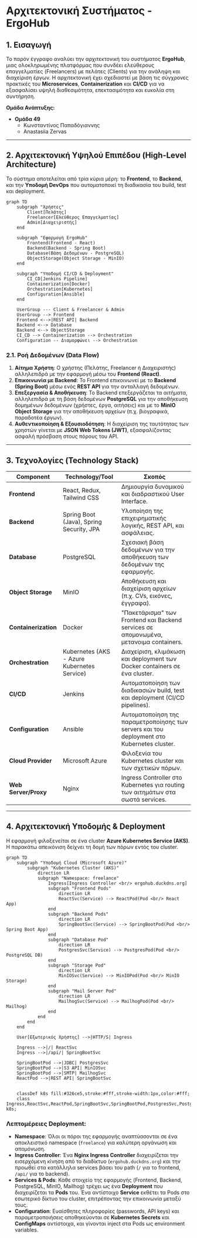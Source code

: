 # Αρχιτεκτονική Συστήματος - ErgoHub

## 1. Εισαγωγή

Το παρόν έγγραφο αναλύει την αρχιτεκτονική του συστήματος **ErgoHub**, μιας ολοκληρωμένης πλατφόρμας που συνδέει ελεύθερους επαγγελματίες (Freelancers) με πελάτες (Clients) για την ανάληψη και διαχείριση έργων. Η αρχιτεκτονική έχει σχεδιαστεί με βάση τις σύγχρονες πρακτικές του **Microservices**, **Containerization** και **CI/CD** για να εξασφαλίσει υψηλή διαθεσιμότητα, επεκτασιμότητα και ευκολία στη συντήρηση.

**Ομάδα Ανάπτυξης:**
*   **Ομάδα 49**
    *   Κωνσταντίνος Παπαδόγιαννης
    *   Anastasiia Zervas

---

## 2. Αρχιτεκτονική Υψηλού Επιπέδου (High-Level Architecture)

Το σύστημα αποτελείται από τρία κύρια μέρη: το **Frontend**, το **Backend**, και την **Υποδομή DevOps** που αυτοματοποιεί τη διαδικασία του build, test και deployment.

```mermaid
graph TD
    subgraph "Χρήστες"
        Client[Πελάτης]
        Freelancer[Ελεύθερος Επαγγελματίας]
        Admin[Διαχειριστής]
    end

    subgraph "Εφαρμογή ErgoHub"
        Frontend(Frontend - React)
        Backend(Backend - Spring Boot)
        Database(Βάση Δεδομένων - PostgreSQL)
        ObjectStorage(Object Storage - MinIO)
    end

    subgraph "Υποδομή CI/CD & Deployment"
        CI_CD[Jenkins Pipeline]
        Containerization[Docker]
        Orchestration[Kubernetes]
        Configuration[Ansible]
    end

    UserGroup --- Client & Freelancer & Admin
    UserGroup --> Frontend
    Frontend <-->|REST API| Backend
    Backend <--> Database
    Backend <--> ObjectStorage
    CI_CD --> Containerization --> Orchestration
    Configuration -- Διαμορφώνει --> Orchestration
```

### 2.1. Ροή Δεδομένων (Data Flow)

1.  **Αίτημα Χρήστη**: Ο χρήστης (Πελάτης, Freelancer ή Διαχειριστής) αλληλεπιδρά με την εφαρμογή μέσω του **Frontend (React)**.
2.  **Επικοινωνία με Backend**: Το Frontend επικοινωνεί με το **Backend (Spring Boot)** μέσω ενός **REST API** για την ανταλλαγή δεδομένων.
3.  **Επεξεργασία & Αποθήκευση**: Το Backend επεξεργάζεται τα αιτήματα, αλληλεπιδρά με τη βάση δεδομένων **PostgreSQL** για την αποθήκευση δομημένων δεδομένων (χρήστες, έργα, αιτήσεις) και με το **MinIO Object Storage** για την αποθήκευση αρχείων (π.χ. βιογραφικά, παραδοτέα έργων).
4.  **Αυθεντικοποίηση & Εξουσιοδότηση**: Η διαχείριση της ταυτότητας των χρηστών γίνεται με **JSON Web Tokens (JWT)**, εξασφαλίζοντας ασφαλή πρόσβαση στους πόρους του API.

---

## 3. Τεχνολογίες (Technology Stack)

| Component          | Technology/Tool                                | Σκοπός                                                                                             |
| ------------------ | ---------------------------------------------- | -------------------------------------------------------------------------------------------------- |
| **Frontend**       | React, Redux, Tailwind CSS                     | Δημιουργία δυναμικού και διαδραστικού User Interface.                                              |
| **Backend**        | Spring Boot (Java), Spring Security, JPA       | Υλοποίηση της επιχειρηματικής λογικής, REST API, και ασφάλειας.                                    |
| **Database**       | PostgreSQL                                     | Σχεσιακή βάση δεδομένων για την αποθήκευση των δεδομένων της εφαρμογής.                             |
| **Object Storage** | MinIO                                          | Αποθήκευση και διαχείριση αρχείων (π.χ. CVs, εικόνες, έγγραφα).                                     |
| **Containerization**| Docker                                         | "Πακετάρισμα" των Frontend και Backend services σε απομονωμένα, μετανοιμα containers.              |
| **Orchestration**  | Kubernetes (AKS - Azure Kubernetes Service)    | Διαχείριση, κλιμάκωση και deployment των Docker containers σε ένα cluster.                           |
| **CI/CD**          | Jenkins                                        | Αυτοματοποίηση των διαδικασιών build, test και deployment (CI/CD pipelines).                        |
| **Configuration**  | Ansible                                        | Αυτοματοποίηση της παραμετροποίησης των servers και του deployment στο Kubernetes cluster.         |
| **Cloud Provider** | Microsoft Azure                                | Φιλοξενία του Kubernetes cluster και των σχετικών πόρων.                                            |
| **Web Server/Proxy**| Nginx                                          | Ingress Controller στο Kubernetes για routing των αιτημάτων στα σωστά services.                    |

---

## 4. Αρχιτεκτονική Υποδομής & Deployment

Η εφαρμογή φιλοξενείται σε ένα cluster **Azure Kubernetes Service (AKS)**. Η παρακάτω απεικόνιση δείχνει τη δομή των πόρων εντός του cluster.

```mermaid
graph TD
    subgraph "Υποδομή Cloud (Microsoft Azure)"
        subgraph "Kubernetes Cluster (AKS)"
            direction LR
            subgraph "Namespace: freelance"
                Ingress[Ingress Controller <br/> ergohub.duckdns.org]
                subgraph "Frontend Pods"
                    direction LR
                    ReactSvc(Service) --> ReactPod(Pod <br/> React App)
                end
                subgraph "Backend Pods"
                    direction LR
                    SpringBootSvc(Service) --> SpringBootPod(Pod <br/> Spring Boot App)
                end
                subgraph "Database Pod"
                    direction LR
                    PostgresSvc(Service) --> PostgresPod(Pod <br/> PostgreSQL DB)
                end
                subgraph "Storage Pod"
                    direction LR
                    MinIOSvc(Service) --> MinIOPod(Pod <br/> MinIO Storage)
                end
                subgraph "Mail Server Pod"
                    direction LR
                    MailhogSvc(Service) --> MailhogPod(Pod <br/> Mailhog)
                end
            end
        end
    end

    User[Εξωτερικός Χρήστης] -->|HTTP/S| Ingress

    Ingress -->|/| ReactSvc
    Ingress -->|/api/| SpringBootSvc

    SpringBootPod -->|JDBC| PostgresSvc
    SpringBootPod -->|S3 API| MinIOSvc
    SpringBootPod -->|SMTP| MailhogSvc
    ReactPod -->|REST API| SpringBootSvc


    classDef k8s fill:#326ce5,stroke:#fff,stroke-width:1px,color:#fff;
    class Ingress,ReactSvc,ReactPod,SpringBootSvc,SpringBootPod,PostgresSvc,PostgresPod,MinIOSvc,MinIOPod,MailhogSvc,MailhogPod k8s;
```

### Λεπτομέρειες Deployment:

*   **Namespace**: Όλοι οι πόροι της εφαρμογής αναπτύσσονται σε ένα αποκλειστικό namespace (`freelance`) για καλύτερη οργάνωση και απομόνωση.
*   **Ingress Controller**: Ένα **Nginx Ingress Controller** διαχειρίζεται την εισερχόμενη κίνηση από το διαδίκτυο (`ergohub.duckdns.org`) και την προωθεί στα κατάλληλα services βάσει του path (`/` για το frontend, `/api/` για το backend).
*   **Services & Pods**: Κάθε στοιχείο της εφαρμογής (Frontend, Backend, PostgreSQL, MinIO, Mailhog) τρέχει ως ένα **Deployment** που διαχειρίζεται τα **Pods** του. Ένα αντίστοιχο **Service** εκθέτει τα Pods στο εσωτερικό δίκτυο του cluster, επιτρέποντας την επικοινωνία μεταξύ τους.
*   **Configuration**: Ευαίσθητες πληροφορίες (passwords, API keys) και παραμετροποιήσεις αποθηκεύονται σε **Kubernetes Secrets** και **ConfigMaps** αντίστοιχα, και γίνονται inject στα Pods ως environment variables.
